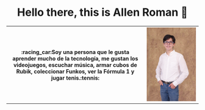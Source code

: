 <h1 align="center">   
  Hello there, this is Allen Roman 👋
</h1>
 <table align="center" style="border:none;">
    <tr style="border:none;">
    <th style="border:none;">:racing_car:Soy una persona que le gusta aprender mucho de la tecnología, me gustan los videojuegos, escuchar música, armar cubos de Rubik, coleccionar Funkos, ver la Fórmula 1 y jugar tenis.:tennis: </th>
      <th style="border:none;"><img src=https://github.com/Allenrovas/Allenrovas/blob/main/DSC_4914.JPG></th>
    </tr>
</table>   
